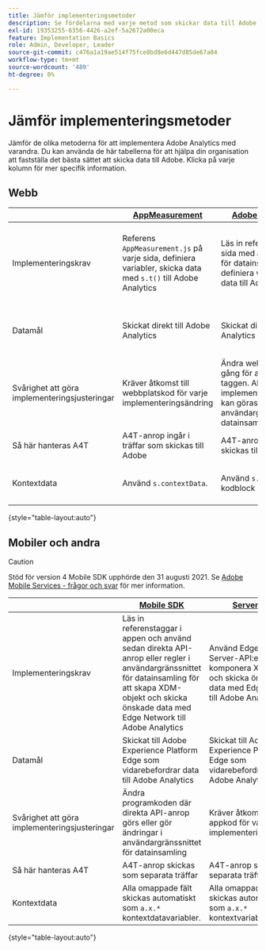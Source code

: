 ```yaml
---
title: Jämför implementeringsmetoder
description: Se fördelarna med varje metod som skickar data till Adobe Analytics.
exl-id: 19353255-6356-4426-a2ef-5a2672a00eca
feature: Implementation Basics
role: Admin, Developer, Leader
source-git-commit: c476a1a19ae514f75fce8bd8e6d447d85de67a84
workflow-type: tm+mt
source-wordcount: '489'
ht-degree: 0%

---
```


# Jämför implementeringsmetoder

Jämför de olika metoderna för att implementera Adobe Analytics med varandra. Du kan använda de här tabellerna för att hjälpa din organisation att fastställa det bästa sättet att skicka data till Adobe. Klicka på varje kolumn för mer specifik information.

## Webb

| | [AppMeasurement](/help/implement/js/overview.md) | [Adobe Analytics-tillägg](/help/implement/launch/overview.md) | [Web SDK](/help/implement/aep-edge/web-sdk/overview.md#web-sdk) | [Web SDK-tillägg](/help/implement/aep-edge/web-sdk/overview.md#web-sdk-extension) |
| --- | --- | --- | --- | --- |
| Implementeringskrav | Referens `AppMeasurement.js` på varje sida, definiera variabler, skicka data med `s.t()` till Adobe Analytics | Läs in referenstaggar på varje sida med användargränssnittet för datainsamling för att definiera variabler och skicka data till Adobe Analytics | Referens `Alloy.js` på varje sida använder `alloy("sendEvent",{})` för att skapa XDM-objekt och skicka önskade data med Edge Network till Adobe Analytics | Inläsare av referenstaggar på varje sida använder användargränssnittet för datainsamling för att komponera XDM-objekt och skicka önskade data med Edge Network till Adobe Analytics |
| Datamål | Skickat direkt till Adobe Analytics | Skickat direkt till Adobe Analytics | Skickat till Adobe Experience Platform Edge som vidarebefordrar data till Adobe Analytics | Skickat till Adobe Experience Platform Edge som vidarebefordrar data till Adobe Analytics |
| Svårighet att göra implementeringsjusteringar | Kräver åtkomst till webbplatskod för varje implementeringsändring | Ändra webbplatskoden en gång för att installera loader-taggen. Alla ytterligare implementeringsuppdateringar kan göras i användargränssnittet för datainsamling | Kräver åtkomst till webbplatskod för varje implementeringsändring | Ändra webbplatskoden en gång för att installera loader-taggen. Alla ytterligare implementeringsuppdateringar kan göras i användargränssnittet för datainsamling |
| Så här hanteras A4T | A4T-anrop ingår i träffar som skickas till Adobe | A4T-anrop ingår i träffar som skickas till Adobe | A4T-anrop skickas som separata träffar | A4T-anrop skickas som separata träffar |
| Kontextdata | Använd `s.contextData`. | Använd `s.contextData` i egna kodblock | Alla omappade fält skickas automatiskt som `a.x.*` kontextdatavariabler. | Alla omappade fält skickas automatiskt som `a.x.*` kontextdatavariabler. |

{style="table-layout:auto"}

## Mobiler och andra

>[!CAUTION]
>
>Stöd för version 4 Mobile SDK upphörde den 31 augusti 2021. Se [Adobe Mobile Services - frågor och svar](https://experienceleague.adobe.com/docs/discontinued/using/mobile-services.html) för mer information.


| | [Mobile SDK](/help/implement/aep-edge/mobile-sdk/overview.md) | [Server-API](/help/implement/aep-edge/server-api/overview.md) |
| --- | --- | --- |
| Implementeringskrav | Läs in referenstaggar i appen och använd sedan direkta API-anrop eller regler i användargränssnittet för datainsamling för att skapa XDM-objekt och skicka önskade data med Edge Network till Adobe Analytics | Använd Edge Network Server-API:er för att komponera XDM-objekt och skicka önskade data med Edge Network till Adobe Analytics |
| Datamål | Skickat till Adobe Experience Platform Edge som vidarebefordrar data till Adobe Analytics | Skickat till Adobe Experience Platform Edge som vidarebefordrar data till Adobe Analytics |
| Svårighet att göra implementeringsjusteringar | Ändra programkoden där direkta API-anrop görs eller gör ändringar i användargränssnittet för datainsamling | Kräver åtkomst till appkod för varje implementeringsändring |
| Så här hanteras A4T | A4T-anrop skickas som separata träffar | A4T-anrop skickas som separata träffar |
| Kontextdata | Alla omappade fält skickas automatiskt som `a.x.*` kontextdatavariabler. | Alla omappade fält skickas automatiskt som `a.x.*` kontextvariabler |

{style="table-layout:auto"}
